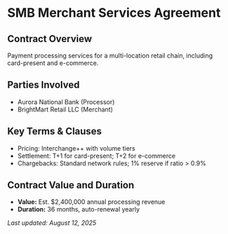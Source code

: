 # SMB Merchant Services Agreement

## Contract Overview
Payment processing services for a multi-location retail chain, including card-present and e-commerce.

## Parties Involved
- Aurora National Bank (Processor)
- BrightMart Retail LLC (Merchant)

## Key Terms & Clauses

- Pricing: Interchange++ with volume tiers
- Settlement: T+1 for card-present; T+2 for e-commerce
- Chargebacks: Standard network rules; 1% reserve if ratio > 0.9%

## Contract Value and Duration
- **Value:** Est. $2,400,000 annual processing revenue
- **Duration:** 36 months, auto-renewal yearly

_Last updated: August 12, 2025_
